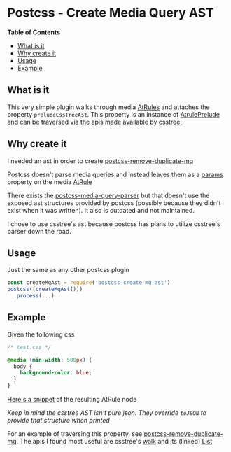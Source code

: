 # Postcss - Create Media Query AST

<!-- START doctoc generated TOC please keep comment here to allow auto update -->
<!-- DON'T EDIT THIS SECTION, INSTEAD RE-RUN doctoc TO UPDATE -->
**Table of Contents**
- [What is it](#what-is-it)
- [Why create it](#why-create-it)
- [Usage](#usage)
- [Example](#example)

<!-- END doctoc generated TOC please keep comment here to allow auto update -->

## What is it

This very simple plugin walks through media [AtRules](http://api.postcss.org/AtRule.html) and attaches the property `preludeCssTreeAst`. This property is an instance of [AtrulePrelude](https://github.com/csstree/csstree/blob/master/docs/ast.md#atruleprelude) and can be traversed via the apis made available by [csstree](https://github.com/csstree/csstree).


## Why create it

I needed an ast in order to create [postcss-remove-duplicate-mq](https://github.com/olsonpm/postcss-remove-duplicate-mq)

Postcss doesn't parse media queries and instead leaves them as a [params](http://api.postcss.org/AtRule.html#params)
property on the media [AtRule](http://api.postcss.org/AtRule.html)

There exists the [postcss-media-query-parser](https://www.npmjs.com/package/postcss-media-query-parser) but that doesn't use the exposed ast structures provided by postcss (possibly because they didn't exist when it was written). It also is outdated and not maintained.

I chose to use csstree's ast because postcss has plans to utilize csstree's parser down the road.


## Usage

Just the same as any other postcss plugin

```js
const createMqAst = require('postcss-create-mq-ast')
postcss([createMqAst()])
  .process(...)
```


## Example

Given the following css

```css
/* test.css */

@media (min-width: 500px) {
  body {
    background-color: blue;
  }
}
```

[Here's a snippet]('./at-rule-ast-example.json') of the resulting AtRule node

*Keep in mind the csstree AST isn't pure json.  They override `toJSON` to provide that structure when printed*

For an example of traversing this property, see [postcss-remove-duplicate-mq](https://github.com/olsonpm/postcss-remove-duplicate-mq).  The apis I found most useful are csstree's [walk](https://github.com/csstree/csstree/blob/master/docs/traversal.md) and its (linked) [List](https://github.com/csstree/csstree/blob/master/docs/List.md)
